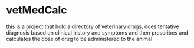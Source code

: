 # vetMedCalc
this is a project that hold a directory of veterinary drugs, does tentative diagnosis based on clinical history and symptoms and then prescribes and calculates the dose of drug to be administered to the animal
